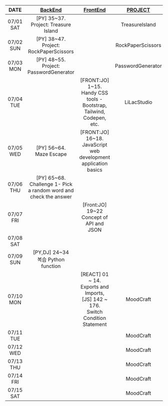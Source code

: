 |     DATE      | <a href="https://github.com/DEV-Yangkong/BackendCodebase">BackEnd</a> |             <a href="https://github.com/DEV-Yangkong/FrontendCodebase">FrontEnd</a>             | <a href="https://github.com/DEV-Yangkong/MyProjectArchive">PROJECT</a> |
| :-----------: | :-------------------------------------------------------------------: | :---------------------------------------------------------------------------------------------: | :--------------------------------------------------------------------: |
| 07/01<br/>SAT |               [PY] 35~37.<br/>Project: Treasure Island                |                                                                                                 |                             TreasureIsland                             |
| 07/02<br/>SUN |              [PY] 38~47.<br/>Project: RockPaperScissors               |                                                                                                 |                           RockPaperScissors                            |
| 07/03<br/>MON |              [PY] 48~55.<br/>Project: PasswordGenerator               |                                                                                                 |                           PasswordGenerator                            |
| 07/04<br/>TUE |                                                                       |            [FRONT:JO] 1~15.<br/>Handy CSS tools - Bootstrap, Tailwind, Codepen, etc.            |                              LiLacStudio                               |
| 07/05<br/>WED |                     [PY] 56~64.<br/> Maze Escape                      |               [FRONT:JO] 16~18.<br/>JavaScript web development application basics               |                                                                        |
| 07/06<br/>THU | [PY] 65~68.<br/> Challenge 1- Pick a random word and check the answer |                                                                                                 |                                                                        |
| 07/07<br/>FRI |                                                                       |                          [Front:JO] 19~22<br/>Concept of API and JSON                           |                                                                        |
| 07/08<br/>SAT |                                                                       |                                                                                                 |                                                                        |
| 07/09<br/>SUN |                [PY,DJ] 24~34<br/> 복습 Python function                |                                                                                                 |                                                                        |
| 07/10<br/>MON |                                                                       | [REACT] 01 ~ 14.<br/> Exports and Imports, <br/> [JS] 142 ~ 176.<br/>Switch Condition Statement |                               MoodCraft                                |
| 07/11<br/>TUE |                                                                       |                                                                                                 |                               MoodCraft                                |
| 07/12<br/>WED |                                                                       |                                                                                                 |                               MoodCraft                                |
| 07/13<br/>THU |                                                                       |                                                                                                 |                               MoodCraft                                |
| 07/14<br/>FRI |                                                                       |                                                                                                 |                               MoodCraft                                |
| 07/15<br/>SAT |                                                                       |                                                                                                 |                               MoodCraft                                |
